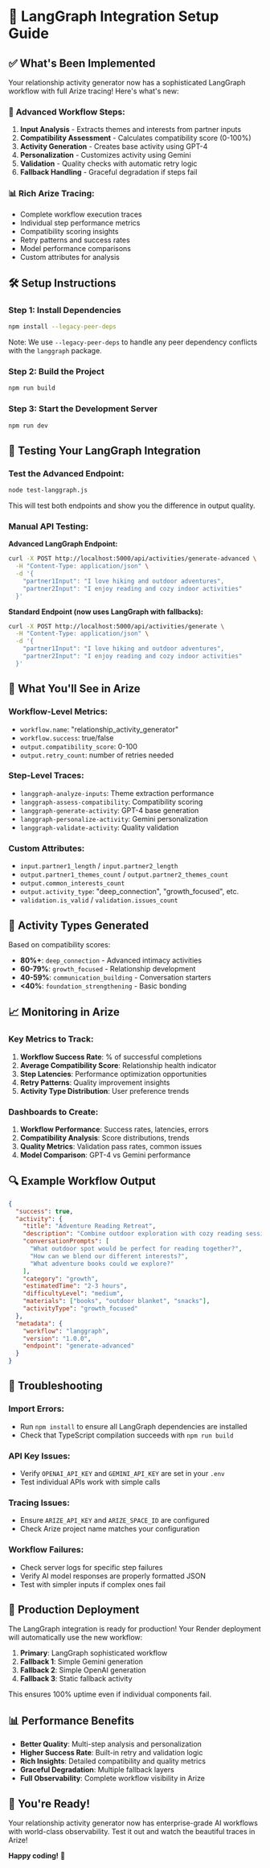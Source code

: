# 🚀 LangGraph Integration Setup Guide

## ✅ What's Been Implemented

Your relationship activity generator now has a sophisticated LangGraph workflow with full Arize tracing! Here's what's new:

### 🔄 **Advanced Workflow Steps:**
1. **Input Analysis** - Extracts themes and interests from partner inputs
2. **Compatibility Assessment** - Calculates compatibility score (0-100%)
3. **Activity Generation** - Creates base activity using GPT-4
4. **Personalization** - Customizes activity using Gemini
5. **Validation** - Quality checks with automatic retry logic
6. **Fallback Handling** - Graceful degradation if steps fail

### 📊 **Rich Arize Tracing:**
- Complete workflow execution traces
- Individual step performance metrics
- Compatibility scoring insights
- Retry patterns and success rates
- Model performance comparisons
- Custom attributes for analysis

## 🛠️ **Setup Instructions**

### Step 1: Install Dependencies
```bash
npm install --legacy-peer-deps
```

Note: We use `--legacy-peer-deps` to handle any peer dependency conflicts with the `langgraph` package.

### Step 2: Build the Project
```bash
npm run build
```

### Step 3: Start the Development Server
```bash
npm run dev
```

## 🧪 **Testing Your LangGraph Integration**

### Test the Advanced Endpoint:
```bash
node test-langgraph.js
```

This will test both endpoints and show you the difference in output quality.

### Manual API Testing:

**Advanced LangGraph Endpoint:**
```bash
curl -X POST http://localhost:5000/api/activities/generate-advanced \
  -H "Content-Type: application/json" \
  -d '{
    "partner1Input": "I love hiking and outdoor adventures",
    "partner2Input": "I enjoy reading and cozy indoor activities"
  }'
```

**Standard Endpoint (now uses LangGraph with fallbacks):**
```bash
curl -X POST http://localhost:5000/api/activities/generate \
  -H "Content-Type: application/json" \
  -d '{
    "partner1Input": "I love hiking and outdoor adventures", 
    "partner2Input": "I enjoy reading and cozy indoor activities"
  }'
```

## 🎯 **What You'll See in Arize**

### **Workflow-Level Metrics:**
- `workflow.name`: "relationship_activity_generator"
- `workflow.success`: true/false
- `output.compatibility_score`: 0-100
- `output.retry_count`: number of retries needed

### **Step-Level Traces:**
- `langgraph-analyze-inputs`: Theme extraction performance
- `langgraph-assess-compatibility`: Compatibility scoring
- `langgraph-generate-activity`: GPT-4 base generation
- `langgraph-personalize-activity`: Gemini personalization
- `langgraph-validate-activity`: Quality validation

### **Custom Attributes:**
- `input.partner1_length` / `input.partner2_length`
- `output.partner1_themes_count` / `output.partner2_themes_count`
- `output.common_interests_count`
- `output.activity_type`: "deep_connection", "growth_focused", etc.
- `validation.is_valid` / `validation.issues_count`

## 🎨 **Activity Types Generated**

Based on compatibility scores:
- **80%+**: `deep_connection` - Advanced intimacy activities
- **60-79%**: `growth_focused` - Relationship development
- **40-59%**: `communication_building` - Conversation starters
- **<40%**: `foundation_strengthening` - Basic bonding

## 📈 **Monitoring in Arize**

### **Key Metrics to Track:**
1. **Workflow Success Rate**: % of successful completions
2. **Average Compatibility Score**: Relationship health indicator
3. **Step Latencies**: Performance optimization opportunities
4. **Retry Patterns**: Quality improvement insights
5. **Activity Type Distribution**: User preference trends

### **Dashboards to Create:**
1. **Workflow Performance**: Success rates, latencies, errors
2. **Compatibility Analysis**: Score distributions, trends
3. **Quality Metrics**: Validation pass rates, common issues
4. **Model Comparison**: GPT-4 vs Gemini performance

## 🔍 **Example Workflow Output**

```json
{
  "success": true,
  "activity": {
    "title": "Adventure Reading Retreat",
    "description": "Combine outdoor exploration with cozy reading sessions for the perfect balance.",
    "conversationPrompts": [
      "What outdoor spot would be perfect for reading together?",
      "How can we blend our different interests?",
      "What adventure books could we explore?"
    ],
    "category": "growth",
    "estimatedTime": "2-3 hours",
    "difficultyLevel": "medium",
    "materials": ["books", "outdoor blanket", "snacks"],
    "activityType": "growth_focused"
  },
  "metadata": {
    "workflow": "langgraph",
    "version": "1.0.0",
    "endpoint": "generate-advanced"
  }
}
```

## 🐛 **Troubleshooting**

### Import Errors:
- Run `npm install` to ensure all LangGraph dependencies are installed
- Check that TypeScript compilation succeeds with `npm run build`

### API Key Issues:
- Verify `OPENAI_API_KEY` and `GEMINI_API_KEY` are set in your `.env`
- Test individual APIs work with simple calls

### Tracing Issues:
- Ensure `ARIZE_API_KEY` and `ARIZE_SPACE_ID` are configured
- Check Arize project name matches your configuration

### Workflow Failures:
- Check server logs for specific step failures
- Verify AI model responses are properly formatted JSON
- Test with simpler inputs if complex ones fail

## 🚀 **Production Deployment**

The LangGraph integration is ready for production! Your Render deployment will automatically use the new workflow:

1. **Primary**: LangGraph sophisticated workflow
2. **Fallback 1**: Simple Gemini generation  
3. **Fallback 2**: Simple OpenAI generation
4. **Fallback 3**: Static fallback activity

This ensures 100% uptime even if individual components fail.

## 📊 **Performance Benefits**

- **Better Quality**: Multi-step analysis and personalization
- **Higher Success Rate**: Built-in retry and validation logic  
- **Rich Insights**: Detailed compatibility and quality metrics
- **Graceful Degradation**: Multiple fallback layers
- **Full Observability**: Complete workflow visibility in Arize

## 🎉 **You're Ready!**

Your relationship activity generator now has enterprise-grade AI workflows with world-class observability. Test it out and watch the beautiful traces in Arize! 

**Happy coding!** 🚀 